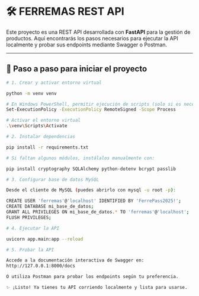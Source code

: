 # 🛠️ FERREMAS REST API

Este proyecto es una REST API desarrollada con **FastAPI** para la gestión de productos. Aquí encontrarás los pasos necesarios para ejecutar la API localmente y probar sus endpoints mediante Swagger o Postman.

---

## 🚀 Paso a paso para iniciar el proyecto

```bash
# 1. Crear y activar entorno virtual

python -m venv venv

# En Windows PowerShell, permitir ejecución de scripts (solo si es necesario)
Set-ExecutionPolicy -ExecutionPolicy RemoteSigned -Scope Process

# Activar el entorno virtual
.\venv\Scripts\Activate
```

```bash
# 2. Instalar dependencias

pip install -r requirements.txt
```

```bash
# Si faltan algunos módulos, instálalos manualmente con:

pip install cryptography SQLAlchemy python-dotenv bcrypt passlib
```

```bash
# 3. Configurar base de datos MySQL

Desde el cliente de MySQL (puedes abrirlo con mysql -u root -p):

CREATE USER 'ferremas'@'localhost' IDENTIFIED BY 'FerrePass2025!';
CREATE DATABASE mi_base_de_datos;
GRANT ALL PRIVILEGES ON mi_base_de_datos.* TO 'ferremas'@'localhost';
FLUSH PRIVILEGES;

```

```bash
# 4. Ejecutar la API

uvicorn app.main:app --reload
```

```bash
# 5. Probar la API

Accede a la documentación interactiva de Swagger en:
http://127.0.0.1:8000/docs

O utiliza Postman para probar los endpoints según tu preferencia.
```

```bash
✨ ¡Listo! Ya tienes tu API corriendo localmente y lista para usarse.
```






